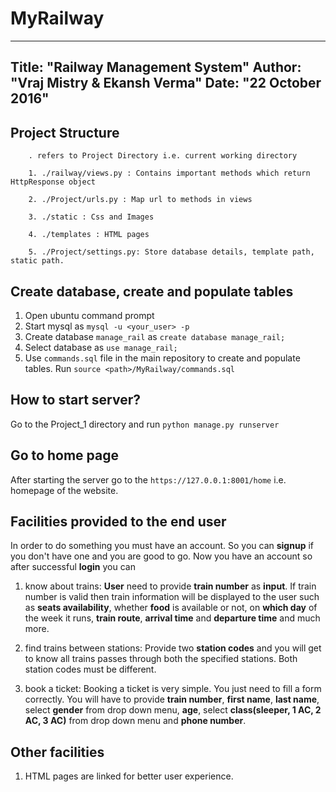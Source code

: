 # MyRailway

---
Title: "Railway Management System"
Author: "Vraj Mistry & Ekansh Verma"
Date: "22 October 2016"
---

## Project Structure
        . refers to Project Directory i.e. current working directory
    
        1. ./railway/views.py : Contains important methods which return HttpResponse object
    
        2. ./Project/urls.py : Map url to methods in views
    
        3. ./static : Css and Images
    
        4. ./templates : HTML pages
    
        5. ./Project/settings.py: Store database details, template path, static path.

## Create database, create and populate tables
1) Open ubuntu command prompt
2) Start mysql as `mysql -u <your_user> -p`
3) Create database `manage_rail` as `create database manage_rail;`
4) Select database as `use manage_rail;`
5) Use `commands.sql` file in the main repository to create and populate tables. Run `source <path>/MyRailway/commands.sql`

## How to start server?
Go to the Project_1 directory and run ``python manage.py runserver``

## Go to home page
After starting the server go to the ``https://127.0.0.1:8001/home`` i.e. homepage of the website.

## Facilities provided to the end user

  In order to do something you must have an account. So you can **signup** if you don't have one and you are good to go.
  Now you have an account so after successful **login** you can
  
  1. know about trains: **User** need to provide **train number** as **input**. If train number is valid then train information will be displayed to the user such as **seats availability**, whether **food** is available or not, on **which day** of the week it runs, **train route**, **arrival time** and **departure time** and much more.
  
  2. find trains between stations: Provide two **station codes** and you will get to know all trains passes through both the specified stations. Both station codes must be different.
  
  3. book a ticket: Booking a ticket is very simple. You just need to fill a form correctly. You will have to provide **train number**, **first name**, **last name**, select **gender** from drop down menu, **age**, select **class(sleeper, 1 AC, 2 AC, 3 AC)** from drop down menu and **phone number**.
          
## Other facilities
  1. HTML pages are linked for better user experience.
      
